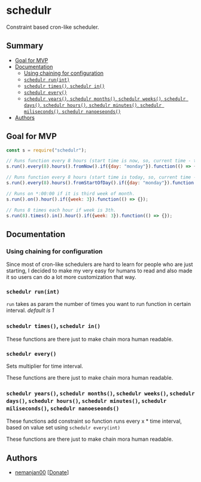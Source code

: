 # schedulr

Constraint based cron-like scheduler. 

## Summary

<!-- vim-markdown-toc GFM -->

* [Goal for MVP](#goal-for-mvp)
* [Documentation](#documentation)
	* [Using chaining for configuration](#using-chaining-for-configuration)
	* [```schedulr run(int)```](#schedulr-runint)
	* [```schedulr times()```, ```schedulr in()```](#schedulr-times-schedulr-in)
	* [```schedulr every()```](#schedulr-every)
	* [```schedulr years()```, ```schedulr months()```, ```schedulr weeks()```, ```schedulr days()```, ```schedulr hours()```, ```schedulr minutes()```, ```schedulr miliseconds()```, ```schedulr nanoeseonds()```](#schedulr-years-schedulr-months-schedulr-weeks-schedulr-days-schedulr-hours-schedulr-minutes-schedulr-miliseconds-schedulr-nanoeseonds)
* [Authors](#authors)

<!-- vim-markdown-toc -->

## Goal for MVP

```javascript
const s = require("schedulr");

// Runs function every 8 hours (start time is now, so, current time - time of beggining % 8h == 0) if day is monday. 
s.run().every(8).hours().fromNow().if({day: "monday"}).function(() => {});

// Runs function every 8 hours (start time is today, so, current time - day of the beggining % 8h == 0) if day is monday. 
s.run().every(8).hours().fromStartOfDay().if({day: "monday"}).function(() => {});

// Runs on *:00:00 if it is third week of month. 
s.run().on().hour().if({week: 3}).function(() => {});

// Runs 8 times each hour if week is 3th. 
s.run(8).times().in().hour().if({week: 3}).function(() => {});
```

## Documentation

### Using chaining for configuration

Since most of cron-like schedulers are hard to learn for people who are just starting, I decided to make my very easy for humans to read and also made it so users can do a lot more customization that way. 

### ```schedulr run(int)```

```run``` takes as param the number of times you want to run function in certain interval. *default is 1*

### ```schedulr times()```, ```schedulr in()```

These functions are there just to make chain mora human readable. 

### ```schedulr every()```

Sets multiplier for time interval. 

These functions are there just to make chain mora human readable. 

### ```schedulr years()```, ```schedulr months()```, ```schedulr weeks()```, ```schedulr days()```, ```schedulr hours()```, ```schedulr minutes()```, ```schedulr miliseconds()```, ```schedulr nanoeseonds()```

These functions add constraint so function runs every x * time interval, based on value set using ```schedulr every(int)```

These functions are there just to make chain mora human readable. 

## Authors

 * [nemanjan00](https://github.com/nemanjan00) \[[Donate](https://www.paypal.me/nemanjatop)\]
